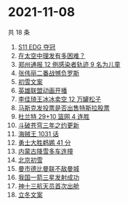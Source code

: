 # 2021-11-08

共 18 条

<!-- BEGIN -->
<!-- 最后更新时间 Mon Nov 08 2021 10:27:40 GMT+0800 (China Standard Time) -->

1. [S11 EDG 夺冠](https://www.zhihu.com/search?q=edg夺冠)
1. [在太空中理发有多困难？](https://www.zhihu.com/search?q=太空中理发)
1. [郑州通报 12 例感染者轨迹 9 名为儿童](https://www.zhihu.com/search?q=郑州疫情)
1. [张伟丽二番战憾负罗斯](https://www.zhihu.com/search?q=张伟丽)
1. [初雪文案](https://www.zhihu.com/search?q=下雪文案)
1. [英雄联盟动画开播](https://www.zhihu.com/search?q=英雄联盟双城之战)
1. [李佳琦王冰冰卖空 12 万罐松子](https://www.zhihu.com/search?q=李佳琦王冰冰)
1. [马斯克发投票是否出售特斯拉股票](https://www.zhihu.com/search?q=马斯克)
1. [杜兰特 29+10 篮网 4 连胜](https://www.zhihu.com/search?q=篮网)
1. [斗破苍穹三年之约更新](https://www.zhihu.com/search?q=斗破苍穹三年之约)
1. [海贼王 1031 话](https://www.zhihu.com/search?q=海贼王)
1. [勇士大胜鹈鹕 41 分](https://www.zhihu.com/search?q=勇士)
1. [内蒙古降雪多车连撞](https://www.zhihu.com/search?q=内蒙古降雪)
1. [北京初雪](https://www.zhihu.com/search?q=北京初雪)
1. [曼市德比曼联不敌曼城](https://www.zhihu.com/search?q=曼城)
1. [我国一箭三星发射成功](https://www.zhihu.com/search?q=一箭三星)
1. [神十三航天员首次出舱](https://www.zhihu.com/search?q=神十三出舱)
1. [立冬文案](https://www.zhihu.com/search?q=立冬文案)

<!-- END -->
